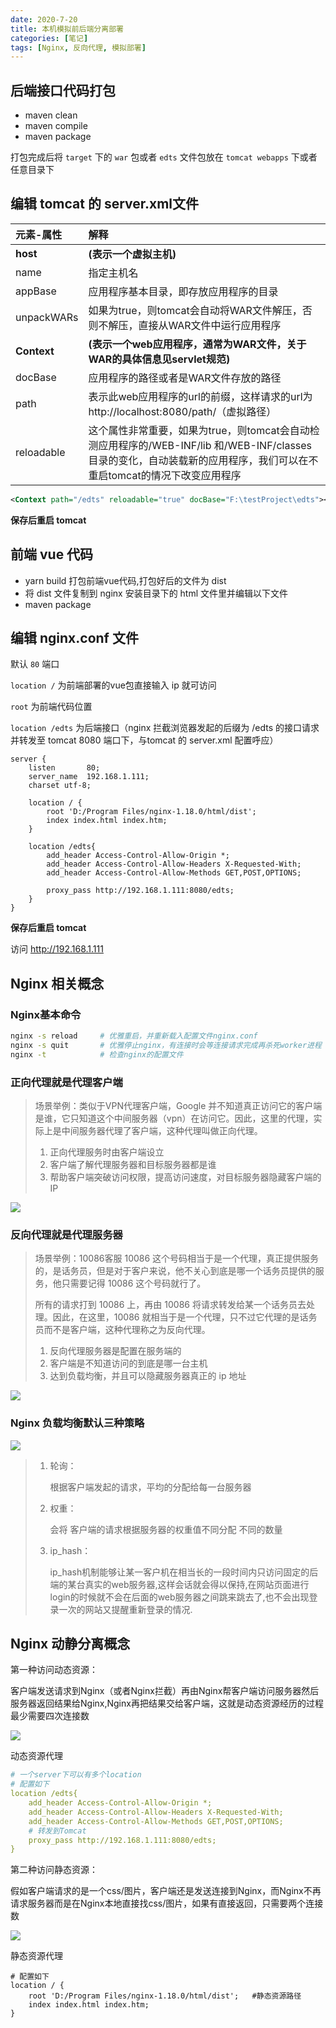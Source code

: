 ```yaml
---
date: 2020-7-20
title: 本机模拟前后端分离部署
categories: [笔记]
tags: [Nginx, 反向代理, 模拟部署]
---
```


## 后端接口代码打包
- maven clean
- maven compile
- maven package

打包完成后将 `target` 下的 `war` 包或者 `edts` 文件包放在 `tomcat webapps` 下或者任意目录下

## 编辑 tomcat 的 server.xml文件

| 元素-属性   | 解释                                                         |
| :---------- | :----------------------------------------------------------- |
| **host**    | **(表示一个虚拟主机)**                                       |
| name        | 指定主机名                                                   |
| appBase     | 应用程序基本目录，即存放应用程序的目录                       |
| unpackWARs  | 如果为true，则tomcat会自动将WAR文件解压，否则不解压，直接从WAR文件中运行应用程序 |
| **Context** | **(表示一个web应用程序，通常为WAR文件，关于WAR的具体信息见servlet规范)** |
| docBase     | 应用程序的路径或者是WAR文件存放的路径                        |
| path        | 表示此web应用程序的url的前缀，这样请求的url为http://localhost:8080/path/（虚拟路径） |
| reloadable  | 这个属性非常重要，如果为true，则tomcat会自动检测应用程序的/WEB-INF/lib 和/WEB-INF/classes目录的变化，自动装载新的应用程序，我们可以在不重启tomcat的情况下改变应用程序 |

```xml
<Context path="/edts" reloadable="true" docBase="F:\testProject\edts"></Context>
```

**保存后重启 tomcat**


## 前端 vue 代码
- yarn build 打包前端vue代码,打包好后的文件为 dist
- 将 dist 文件复制到 nginx 安装目录下的 html 文件里并编辑以下文件
- maven package

## 编辑 nginx.conf 文件

默认 `80` 端口

`location /` 为前端部署的vue包直接输入 ip 就可访问

`root` 为前端代码位置

 `location /edts` 为后端接口（nginx 拦截浏览器发起的后缀为 /edts 的接口请求并转发至 tomcat 8080 端口下，与tomcat 的 server.xml 配置呼应）

```
server {
    listen       80;
    server_name  192.168.1.111;
    charset utf-8;

    location / {
        root 'D:/Program Files/nginx-1.18.0/html/dist';
        index index.html index.htm;
    }

    location /edts{
        add_header Access-Control-Allow-Origin *;
        add_header Access-Control-Allow-Headers X-Requested-With;
        add_header Access-Control-Allow-Methods GET,POST,OPTIONS;

        proxy_pass http://192.168.1.111:8080/edts;
    }
}
```

**保存后重启 tomcat**


访问 http://192.168.1.111



## Nginx 相关概念

### Nginx基本命令

```Bash
nginx -s reload     # 优雅重启，并重新载入配置文件nginx.conf
nginx -s quit       # 优雅停止nginx，有连接时会等连接请求完成再杀死worker进程
nginx -t            # 检查nginx的配置文件
```

### 正向代理就是代理客户端

> 场景举例：类似于VPN代理客户端，Google 并不知道真正访问它的客户端是谁，它只知道这个中间服务器（vpn）在访问它。因此，这里的代理，实际上是中间服务器代理了客户端，这种代理叫做正向代理。
>
> 1. 正向代理服务时由客户端设立
> 2. 客户端了解代理服务器和目标服务器都是谁
> 3. 帮助客户端突破访问权限，提高访问速度，对目标服务器隐藏客户端的IP

![](https://fastly.jsdelivr.net/gh/xiangshu233/blogAssets@17d0f9c57cce7dfc4c821bd5d8bcd5106b263640/2020/10/13/af2db8e252ef7897467abbcd617ec717.png)
### 反向代理就是代理服务器

> 场景举例：10086客服 10086 这个号码相当于是一个代理，真正提供服务的，是话务员，但是对于客户来说，他不关心到底是哪一个话务员提供的服务，他只需要记得 10086 这个号码就行了。
>
> 所有的请求打到 10086 上，再由 10086 将请求转发给某一个话务员去处理。因此，在这里，10086 就相当于是一个代理，只不过它代理的是话务员而不是客户端，这种代理称之为反向代理。
>
> 1. 反向代理服务器是配置在服务端的
> 2. 客户端是不知道访问的到底是哪一台主机
> 3. 达到负载均衡，并且可以隐藏服务器真正的 ip 地址

![](https://fastly.jsdelivr.net/gh/xiangshu233/blogAssets@f17eec300f32465f7ac555a6781fba111b0df7cf/2020/10/13/698d89d3c085959d6a9cce6e9514d1e4.png)


### Nginx 负载均衡默认三种策略

![](https://fastly.jsdelivr.net/gh/xiangshu233/blogAssets@87acc222d6fd40156c85a5e99fd21cf2f6ecfc04/2020/10/13/e633539d7ae0265b59f7dfd1290e133d.png)

> 1. 轮询：
>
>    根据客户端发起的请求，平均的分配给每一台服务器
>
> 2. 权重：
>
>    会将 客户端的请求根据服务器的权重值不同分配 不同的数量
>
> 3. ip_hash：
>
>    ip_hash机制能够让某一客户机在相当长的一段时间内只访问固定的后端的某台真实的web服务器,这样会话就会得以保持,在网站页面进行login的时候就不会在后面的web服务器之间跳来跳去了,也不会出现登录一次的网站又提醒重新登录的情况.



## Nginx 动静分离概念

第一种访问动态资源：

客户端发送请求到Nginx（或者Nginx拦截）再由Nginx帮客户端访问服务器然后服务器返回结果给Nginx,Nginx再把结果交给客户端，这就是动态资源经历的过程最少需要四次连接数

![](https://fastly.jsdelivr.net/gh/xiangshu233/blogAssets@1a10695de855dd2327a5249eceda9b9bbec30218/2020/10/13/8ff6f4333da61a1ca3a97c6da19dd6e2.png)

动态资源代理

```yml
# 一个server下可以有多个location
# 配置如下
location /edts{
    add_header Access-Control-Allow-Origin *;
    add_header Access-Control-Allow-Headers X-Requested-With;
    add_header Access-Control-Allow-Methods GET,POST,OPTIONS;
	# 转发到Tomcat
    proxy_pass http://192.168.1.111:8080/edts;
}
```

第二种访问静态资源：

假如客户端请求的是一个css/图片，客户端还是发送连接到Nginx，而Nginx不再请求服务器而是在Nginx本地直接找css/图片，如果有直接返回，只需要两个连接数

![](https://fastly.jsdelivr.net/gh/xiangshu233/blogAssets@186b967c4d78dcd847cb39351334fb2054617373/2020/10/13/2a741f33c298a0b7cae770f85ce55872.png)

静态资源代理

```nginx
# 配置如下
location / {
    root 'D:/Program Files/nginx-1.18.0/html/dist';   #静态资源路径
    index index.html index.htm;
}
```
